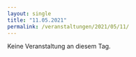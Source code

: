 ```yaml
---
layout: single
title: "11.05.2021"
permalink: /veranstaltungen/2021/05/11/
---
```


Keine Veranstaltung an diesem Tag.

